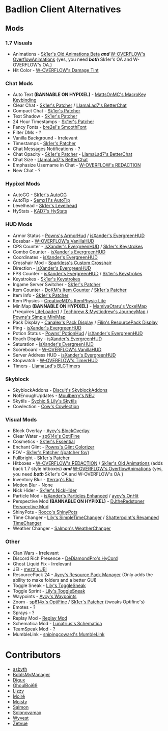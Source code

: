 # Badlion Client Alternatives

## Mods

### 1.7 Visuals

* Animations - [Sk1er's Old Animations Beta](https://sk1er.club/beta) **_and_** [W-OVERFLOW's OverflowAnimations](https://github.com/W-OVERFLOW/OverflowAnimations/releases/latest) {yes, you need **_both_** Sk1er's OA and W-OVERFLOW's OA.}
* Hit Color  - [W-OVERFLOW's Damage Tint](https://github.com/W-OVERFLOW/DamageTint/releases/latest)

### Chat Mods
  
* Auto Text **(BANNABLE ON HYPIXEL)** - [MattsOnMC's MacroKey Keybinding](https://www.curseforge.com/minecraft/mc-mods/macrokey-keybinding/files/all?filter-game-version=2020709689%3A5806)
* Clear Chat - [Sk1er's Patcher](https://sk1er.club/mods/patcher) / [LlamaLad7's BetterChat](https://www.curseforge.com/minecraft/mc-mods/better-chat/files/all?filter-game-version=2020709689%3A5806) 
* Compact Chat - [Sk1er's Patcher](https://sk1er.club/mods/patcher)
* Text Shadow - [Sk1er's Patcher](https://sk1er.club/mods/patcher)
* 24 Hour Timestamps - [Sk1er's Patcher](https://sk1er.club/mods/patcher)
* Fancy Fonts - [bre2el's SmoothFont](https://www.curseforge.com/minecraft/mc-mods/smooth-font/files/all?filter-game-version=2020709689%3A5806)
* Filter DMs - ?
* Vanilla Background - Irrelevant
* Timestamps - [Sk1er's Patcher](https://sk1er.club/mods/patcher)
* Chat Messages Notifications - ?
* Chat Opacity - [Sk1er's Patcher](https://sk1er.club/mods/patcher) - [LlamaLad7's BetterChat](https://www.curseforge.com/minecraft/mc-mods/better-chat/files/all?filter-game-version=2020709689%3A5806)
* Chat Size - [LlamaLad7's BetterChat](https://www.curseforge.com/minecraft/mc-mods/better-chat/files/2918388/files/all?filter-game-version=2020709689%3A5806)
* Emphasize Username in Chat - [W-OVERFLOW's REDACTION](https://github.com/W-OVERFLOW/REDACTION/releases/latest)
* New Chat - ?

### Hypixel Mods

* AutoGG - [Sk1er's AutoGG](https://sk1er.club/mods/autogg)
* AutoTip - [Semx11's AutoTip](https://autotip.pro)
* Levelhead - [Sk1er's Levelhead](https://sk1er.club/mods/level_head)
*	HyStats - [KAD7's HyStats](https://download2270.mediafire.com/0r5h180odzzg/yx8m6ztaduf5bx8/HyStats-v4.0_%281.8.9%29.jar)

### HUD Mods

* Armor Status - [Powns's ArmorHud](https://download.powns.dev/armorhud189) / [isXander's EvergreenHUD](https://modrinth.com/mod/evergreenhud/versions)
* Bossbar - [W-OVERFLOW's VanillaHUD](https://github.com/W-OVERFLOW/VanillaHUD/releases/latest)
* CPS Counter - [isXander's EvergreenHUD](https://modrinth.com/mod/evergreenhud/versions) / [Sk1er's Keystrokes](https://sk1er.club/mods/keystrokesmod)
* Combo Counter - [isXander's EvergreenHUD](https://modrinth.com/mod/evergreenhud/versions)
* Coordinates - [isXander's EvergreenHUD](https://modrinth.com/mod/evergreenhud/versions)
* Crosshair Mod - [Sparkless's Custom Crosshair](https://www.curseforge.com/minecraft/mc-mods/custom-crosshair-mod/files/all?filter-game-version=2020709689%3A5806)
* Direction - [isXander's EvergreenHUD](https://modrinth.com/mod/evergreenhud/versions)
* FPS Counter - [isXander's EvergreenHUD](https://modrinth.com/mod/evergreenhud/versions) / [Sk1er's Keystrokes](https://sk1er.club/mods/keystrokesmod)
* Keystrokes - [Sk1er's Keystrokes](https://sk1er.club/mods/keystrokesmod)
* Ingame Server Switcher - [Sk1er's Patcher](https://sk1er.club/mods/patcher)
* Item Counter - [DoKM's Item Counter](https://hypixel.net/threads/1-8-9-item-counter-mod.3683685/) / [Sk1er's Patcher](https://sk1er.club/mods/patcher)
* Item Info - [Sk1er's Patcher](https://sk1er.club/mods/patcher)
* Item Physics - [CreativeMD's ItemPhysic Lite](https://www.curseforge.com/minecraft/mc-mods/itemphysic-lite/files/all?filter-game-version=2020709689%3A5806)
* MiniMap **(BANNABLE ON HYPIXEL)** - [MamiyaOtaru's VoxelMap](https://www.curseforge.com/minecraft/mc-mods/voxelmap/files/all?filter-game-version=2020709689%3A5806) (*requires [LiteLoader](http://www.liteloader.com/download#snapshot_1890)) / [Techbrew & Mysticdrew's JourneyMap](https://www.curseforge.com/minecraft/mc-mods/journeymap*iles/all?filter-game-version=2020709689%3A5806) / [Powns's Simple MiniMap](https://github.com/pownsgg/MiniMap/latest)
* Pack Display - [Canalex's Pack Display](https://www.youtube.com/watch?v=LeDNOdOdGyk) / [Filip's ResourcePack Display](https://github.com/1fxe/Resource-Pack-Display/releases/latest)
* Ping - [isXander's EvergreenHUD](https://modrinth.com/mod/evergreenhud/versions)
* Potion Status - [Powns' PotionHud](https://download.powns.dev/potionhud189) / [isXander's EvergreenHUD](https://modrinth.com/mod/evergreenhud/versions)
* Reach Display - [isXander's EvergreenHUD](https://modrinth.com/mod/evergreenhud/versions)
* Saturation - [isXander's EvergreenHUD](https://modrinth.com/mod/evergreenhud/versions) 
* Scoreboard - [W-OVERFLOW's VanillaHUD](https://github.com/W-OVERFLOW/VanillaHUD/releases/latest)
* Server Address HUD - [isXander's EvergreenHUD](https://modrinth.com/mod/evergreenhud/versions)
* Stopwatch - [W-OVERFLOW's TimerHUD](https://github.com/W-OVERFLOW/TimerHUD/releases/latest)
* Timers - [LlamaLad's BLCTimers](https://github.com/LlamaLad7/blctimers/releases/latest)

### Skyblock

* SkyblockAddons - [Biscuit's SkyblockAddons](https://github.com/BiscuitDevelopment/SkyblockAddons/releases/latest)
* NotEnoughUpdates - [Moulberry's NEU](https://github.com/Moulberry/NotEnoughUpdates/releases/latest)
* Skytils - [Sychic & Lily's Skytils](https://github.com/Skytils/SkytilsMod/releases/latest)
* Cowlection - [Cow's Cowlection](https://github.com/cow-mc/Cowlection/releases/latest)

### Visual Mods

* Block Overlay - [Aycy's BlockOverlay](https://hypixel.net/threads/forge-1-8-9-block-overlay-v4-0-3.1417995/)
* Clear Water - [sp614x's OptiFine](https://optifine.net/adloadx?f=preview_OptiFine_1.8.9_HD_U_M6_pre2.jar)
* Cosmetics - [Sk1er's Essential](https://essential.gg)
* Enchant Glint - [Powns's Glint Colorizer](https://download.powns.dev/glintcolorizer189)
* FOV - [Sk1er's Patcher (/patcher fov)](https://sk1er.club/mods/patcher)
* Fullbright - [Sk1er's Patcher](https://sk1er.club/mods/patcher)
* Hitboxes - [W-OVERFLOW's REDACTION](https://github.com/W-OVERFLOW/REDACTION/releases/latest) / [Sk1er's Old Animations](https://sk1er.club/beta) (adds back 1.7 style hitboxes) **_and_** [W-OVERFLOW's OverflowAnimations](https://github.com/W-OVERFLOW/OverflowAnimations/releases/latest) {yes, you need **_both_** Sk1er's OA and W-OVERFLOW's OA.}
* Inventory Blur - [tterrag's Blur](https://www.curseforge.com/minecraft/mc-mods/blur/files/all?filter-game-version=2020709689%3A5806)
* Motion Blur - None
* Nick Hider - [Sk1er's NickHider](https://www.sk1er.club/mods/nick_hider)
* Particle Mod - [isXander's Particles Enhanced](https://short.isxander.dev/yGgnHO) / [aycy's OnHit](https://www.mediafire.com/file/nm8dqke0zejssd6/On_Hit_Particles_2.2.jar/file)
* Perspective Mod **(BANNABLE ON HYPIXEL)** - [DJtheRedstoner Perspective Mod](https://inv.wtf/djperspective)
* ShinyPots - [Rocco's ShinyPots](https://github.com/RoccoDev/ShinyPots-1.8/releases/latest)
* Time Changer - [Lily's SimpleTimeChanger](https://github.com/My-Name-Is-Jeff/SimpleTimeChanger/releases/latest) / [Shatterpoint's Revamped TimeChanger](https://github.com/shatter-point/Revamped-TimeChanger/releases/latest)
* Weather Changer - [Salmon's WeatherChanger](https://github.com/Scherso/WeatherChanger/releases/latest)

### Other
* Clan Wars - Irrelevant
* Discord Rich Presence - [DeDiamondPro's HyCord](https://github.com/DeDiamondPro/HyCord/releases/latest)
* Ghost Liquid Fix - Irrelevant
* JEI - [mezz's JEI](https://www.curseforge.com/minecraft/mc-mods/jei/files/all?filter-game-version=2020709689%3A5806)
* ResourcePack 24 - [Aycy's Resource Pack Manager](https://www.youtube.com/watch?v=OQZFWrrEcYM) (Only adds the ability to make folders and a better GUI)
* Toggle Sneak - [Lily's ToggleSneak](https://github.com/My-Name-Is-Jeff/SimpleToggleSprint/releases/latest)
* Toggle Sprint - [Lily's ToggleSneak](https://github.com/My-Name-Is-Jeff/SimpleToggleSprint/releases/latest)
* Waypoints - [Aycy's Waypoints](https://www.youtube.com/watch?v=5jq5tXqwDTM)
* Zoom - [sp614x's OptiFine](https://optifine.net/adloadx?f=preview_OptiFine_1.8.9_HD_U_M6_pre2.jar) / [Sk1er's Patcher](https://sk1er.club/mods/patcher) (tweaks   Optifine's)
* Emotes - ?
* Sprays - ?
* Replay Mod - [Replay Mod](https://www.replaymod.com/download/)
* Schematica Mod - [Lunatrius's Schematica](https://www.curseforge.com/minecraft/mc-mods/schematica/files/2279147/files/all?filter-game-version=2020709689%3A5806)
* TeamSpeak Mod - ?
* MumbleLink - [snipingcoward's MumbleLink](https://www.curseforge.com/minecraft/mc-mods/mumblelink/files/2327154/files/all?filter-game-version=2020709689%3A5806)

# Contributors

* [asbyth](https://github.com/asbyth)
* [BobIsMyManager](https://github.com/BobIsMyManager)
* [Digux](https://github.com/Diguhxe)
* [GhoulBoi69](https://github.com/GhoulBoii)
* [Lizzy](https://github.com/LizzyMaybeDev)
* [Moiré](https://github.com/moire9)
* [Moisty](https://github.com/Mqisty)
* [Salmon](https://github.com/Scherso)
* [Solonovamax](https://github.com/solonovamax)
* [Wyvest](https://github.com/Wyvest)
* [Zetvue](https://zetvue.carrd.co)

